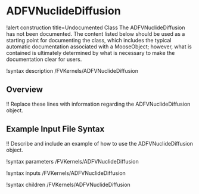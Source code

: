 # ADFVNuclideDiffusion

!alert construction title=Undocumented Class
The ADFVNuclideDiffusion has not been documented. The content listed below should be used as a starting point for
documenting the class, which includes the typical automatic documentation associated with a
MooseObject; however, what is contained is ultimately determined by what is necessary to make the
documentation clear for users.

!syntax description /FVKernels/ADFVNuclideDiffusion

## Overview

!! Replace these lines with information regarding the ADFVNuclideDiffusion object.

## Example Input File Syntax

!! Describe and include an example of how to use the ADFVNuclideDiffusion object.

!syntax parameters /FVKernels/ADFVNuclideDiffusion

!syntax inputs /FVKernels/ADFVNuclideDiffusion

!syntax children /FVKernels/ADFVNuclideDiffusion
